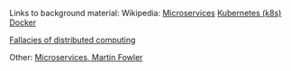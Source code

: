 Links to background material:
Wikipedia:
[Microservices](https://en.wikipedia.org/wiki/Microservices)
[Kubernetes (k8s)](https://en.wikipedia.org/wiki/Kubernetes)
[Docker](https://en.wikipedia.org/wiki/Docker_(software))

[Fallacies of distributed computing](https://en.wikipedia.org/wiki/Fallacies_of_distributed_computing)

Other:
[Microservices, Martin Fowler](https://martinfowler.com/microservices/)
